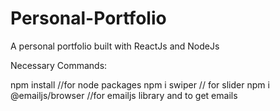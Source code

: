 # Personal-Portfolio
A personal portfolio built with ReactJs and NodeJs 

Necessary Commands:

npm install //for node packages
npm i swiper // for slider
npm i @emailjs/browser //for emailjs library and to get emails
